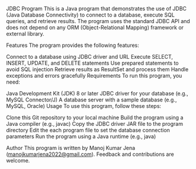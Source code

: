 JDBC Program
This is a Java program that demonstrates the use of JDBC (Java Database Connectivity) to connect to a database, execute SQL queries, and retrieve results. The program uses the standard JDBC API and does not depend on any ORM (Object-Relational Mapping) framework or external library.

Features
The program provides the following features:

Connect to a database using JDBC driver and URL
Execute SELECT, INSERT, UPDATE, and DELETE statements
Use prepared statements to avoid SQL injection
Retrieve results as ResultSet and process them
Handle exceptions and errors gracefully
Requirements
To run this program, you need:

Java Development Kit (JDK) 8 or later
JDBC driver for your database (e.g., MySQL Connector/J)
A database server with a sample database (e.g., MySQL, Oracle)
Usage
To use this program, follow these steps:

Clone this Git repository to your local machine
Build the program using a Java compiler (e.g., javac)
Copy the JDBC driver JAR file to the program directory
Edit the each program file to set the database connection parameters
Run the program using a Java runtime (e.g., java)

Author
This program is written by Manoj Kumar Jena (manojkumarjena2022@gmail.com). Feedback and contributions are welcome.
